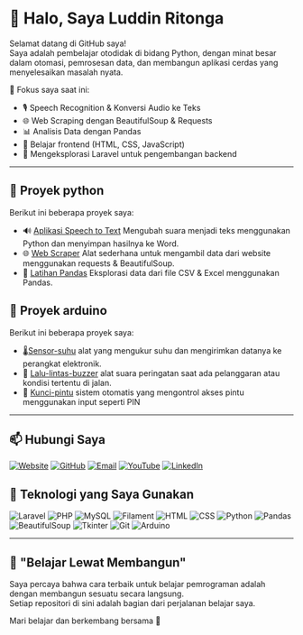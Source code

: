 # 👋 Halo, Saya Luddin Ritonga

Selamat datang di GitHub saya!  
Saya adalah pembelajar otodidak di bidang Python, dengan minat besar dalam otomasi, pemrosesan data, dan membangun aplikasi cerdas yang menyelesaikan masalah nyata.

🎯 Fokus saya saat ini:
- 🎙️ Speech Recognition & Konversi Audio ke Teks
- 🌐 Web Scraping dengan BeautifulSoup & Requests
- 📊 Analisis Data dengan Pandas
- 🎨 Belajar frontend (HTML, CSS, JavaScript)
- 💼 Mengeksplorasi Laravel untuk pengembangan backend

---

## 📌 Proyek python

Berikut ini beberapa proyek saya:

- 🔊 [Aplikasi Speech to Text](https://github.com/Luddinritonga/python-speech-to-text) Mengubah suara menjadi teks menggunakan Python dan menyimpan hasilnya ke Word.
- 🌐 [Web Scraper](https://github.com/luddinritonga/web-scraping) Alat sederhana untuk mengambil data dari website menggunakan requests & BeautifulSoup.
- 📁 [Latihan Pandas](https://github.com/Luddinritonga/pandas) Eksplorasi data dari file CSV & Excel menggunakan Pandas.
  
## 📌 Proyek arduino

Berikut ini beberapa proyek saya:

- 🌡️[Sensor-suhu](https://github.com/Luddinritonga/arduino-sensor-suhu) alat yang mengukur suhu dan mengirimkan datanya ke perangkat elektronik.
- 🚦 [Lalu-lintas-buzzer](https://github.com/Luddinritonga/lalu-lintas-buzzer) alat suara peringatan saat ada pelanggaran atau kondisi tertentu di jalan.
- 🔐 [Kunci-pintu](https://github.com/Luddinritonga/arduino-kunci-pintu) sistem otomatis yang mengontrol akses pintu menggunakan input seperti PIN

---

## 📫 Hubungi Saya

[![Website](https://img.shields.io/badge/Website-000000?style=for-the-badge&logo=about-dot-me&logoColor=white)](https://luddinritonga.blog)
[![GitHub](https://img.shields.io/badge/GitHub-181717?style=for-the-badge&logo=github&logoColor=white)](https://github.com/luddinritonga)
[![Email](https://img.shields.io/badge/Email-D14836?style=for-the-badge&logo=gmail&logoColor=white)](mailto:luddinritonga03@gmail.com)
[![YouTube](https://img.shields.io/badge/YouTube-FF0000?style=for-the-badge&logo=youtube&logoColor=white)](http://www.youtube.com/@Ri.tonga24)
[![LinkedIn](https://img.shields.io/badge/LinkedIn-0077B5?style=for-the-badge&logo=linkedin&logoColor=white)](https://www.linkedin.com/in/luddin-ritonga-727920307)


<!--[![Instagram](https://img.shields.io/badge/Instagram-E4405F?style=for-the-badge&logo=instagram&logoColor=white)](https://instagram.com/username)
[![Facebook](https://img.shields.io/badge/Facebook-1877F2?style=for-the-badge&logo=facebook&logoColor=white)](https://facebook.com/username)
[![Twitter/X](https://img.shields.io/badge/Twitter-000000?style=for-the-badge&logo=x&logoColor=white)](https://twitter.com/username)
[![Telegram](https://img.shields.io/badge/Telegram-0088cc?style=for-the-badge&logo=telegram&logoColor=white)](https://t.me/yourusername)-->


## 🧰 Teknologi yang Saya Gunakan

![Laravel](https://img.shields.io/badge/-Laravel-red?logo=laravel&logoColor=white)
![PHP](https://img.shields.io/badge/-PHP-777BB4?logo=php&logoColor=white)
![MySQL](https://img.shields.io/badge/-MySQL-blue?logo=mysql&logoColor=white)
![Filament](https://img.shields.io/badge/-Filament-4E5EE4?logo=laravel&logoColor=white)
![HTML](https://img.shields.io/badge/-HTML5-E34F26?logo=html5&logoColor=white)
![CSS](https://img.shields.io/badge/-CSS3-1572B6?logo=css3&logoColor=white)
![Python](https://img.shields.io/badge/Python-3.10-blue?logo=python&logoColor=white)
![Pandas](https://img.shields.io/badge/-Pandas-150458?logo=pandas&logoColor=white)
![BeautifulSoup](https://img.shields.io/badge/-BeautifulSoup-005571?logo=python)
![Tkinter](https://img.shields.io/badge/-Tkinter-blueviolet)
![Git](https://img.shields.io/badge/-Git-F05032?logo=git&logoColor=white)
![Arduino](https://img.shields.io/badge/Arduino-00979D?logo=arduino&logoColor=white)

---

## 🧠 "Belajar Lewat Membangun"

Saya percaya bahwa cara terbaik untuk belajar pemrograman adalah dengan membangun sesuatu secara langsung.  
Setiap repositori di sini adalah bagian dari perjalanan belajar saya.

Mari belajar dan berkembang bersama 🚀
